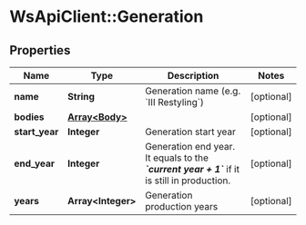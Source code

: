 # WsApiClient::Generation

## Properties
Name | Type | Description | Notes
------------ | ------------- | ------------- | -------------
**name** | **String** | Generation name (e.g. &#x60;III Restyling&#x60;) | [optional] 
**bodies** | [**Array&lt;Body&gt;**](Body.md) |  | [optional] 
**start_year** | **Integer** | Generation start year | [optional] 
**end_year** | **Integer** | Generation end year. It equals to the __*&#x60;current year + 1&#x60;*__ if it is still in production. | [optional] 
**years** | **Array&lt;Integer&gt;** | Generation production years | [optional] 


